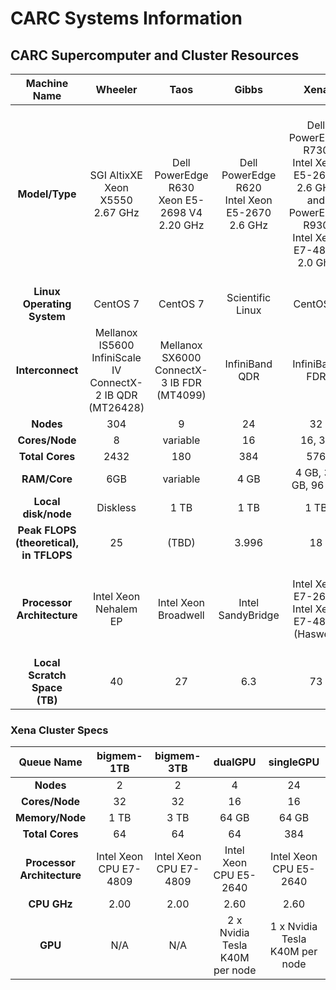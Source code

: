 # CARC Systems Information

## CARC Supercomputer and Cluster Resources

| **Machine Name** | **Wheeler** | **Taos** | **Gibbs** | **Xena** | **Hopper** |
| :---: | :---: | :---: | :---: | :---: | :---: |
| **Model/Type** | SGI AltixXE<br>Xeon X5550<br>2.67 GHz | Dell PowerEdge R630<br>Xeon E5-2698 V4<br>2.20 GHz | Dell PowerEdge R620<br>Intel Xeon E5-2670<br>2.6 GHz | Dell PowerEdge R730<br>Intel Xeon E5-2640<br>2.6 GHz<br>and<br>PowerEdge R930<br>Intel Xeon E7-4809<br>2.0 Ghz | Dell PowerEdge R640<br>Intel Xeon Gold 6226R<br>2.9 GHz<br>and<br>Dell PowerEdge R740<br>Intel Xeon Gold 6242<br>2.8 GHz |
| **Linux Operating<br>System** | CentOS 7 | CentOS 7 | Scientific Linux | CentOS 7 | Rocky Linux |
| **Interconnect** | Mellanox IS5600<br>InfiniScale IV<br>ConnectX-2 IB QDR<br>(MT26428) | Mellanox SX6000<br>ConnectX-3 IB FDR<br>(MT4099) | InfiniBand QDR | InfiniBand FDR | InfiniBand HDR |
| **Nodes** | 304 | 9 | 24 | 32 | 55 |
| **Cores/Node** | 8 | variable | 16 | 16, 32 | 32 |
| **Total Cores** | 2432 | 180 | 384 | 576 | 1760 |
| **RAM/Core** | 6GB | variable | 4 GB | 4 GB, 32 GB, 96 GB | variable |
| **Local disk/node** | Diskless | 1 TB | 1 TB | 1 TB | 448 GB |
| **Peak FLOPS<br>(theoretical),<br>in TFLOPS** | 25 | (TBD) | 3.996 | 18 | (TBD) |
| **Processor Architecture** | Intel Xeon<br>Nehalem EP | Intel Xeon<br>Broadwell | Intel SandyBridge | Intel Xeon E7-2640<br>Intel Xeon E7-4809<br>(Haswell) | Intel Xeon Gold 6226R<br>Intel Xeon Gold 6242<br>(Cascade Lake) |
| **Local Scratch Space<br>(TB)** | 40 | 27 | 6.3 | 73 | (TBD) |


### Xena Cluster Specs

| **Queue Name** | bigmem-1TB | bigmem-3TB | dualGPU | singleGPU |
| :---: | :---: | :---: | :---: | :---: |
| **Nodes** | 2 | 2 | 4 | 24 |
|**Cores/Node** | 32 | 32 | 16 | 16 |
|**Memory/Node** | 1 TB | 3 TB| 64 GB | 64 GB |
| **Total Cores** | 64 | 64 | 64 | 384 |
| **Processor<br>Architecture** | Intel Xeon<br>CPU E7-4809 | Intel Xeon<br>CPU E7-4809 | Intel Xeon<br>CPU E5-2640 | Intel Xeon<br>CPU E5-2640 |
| **CPU GHz** | 2.00 | 2.00 | 2.60 | 2.60 |
| **GPU** | N/A | N/A | 2 x Nvidia Tesla<br>K40M per node | 1 x Nvidia Tesla<br>K40M per node |
